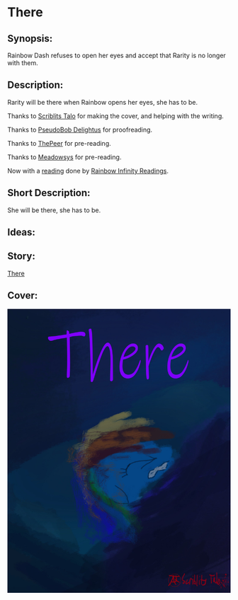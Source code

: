 # There

## Synopsis:
Rainbow Dash refuses to open her eyes and accept that Rarity is no longer with them.

## Description:
Rarity will be there when Rainbow opens her eyes, she has to be.

Thanks to [Scriblits Talo](https://www.fimfiction.net/user/495925/Scriblits+Talo/stories) for making the cover, and helping with the writing.

Thanks to [PseudoBob Delightus](https://www.fimfiction.net/user/12771/PseudoBob+Delightus) for proofreading.

Thanks to [ThePeer](https://www.fimfiction.net/user/537939/ThePeer) for pre-reading.

Thanks to [Meadowsys](https://www.fimfiction.net/user/487213/meadowsys) for pre-reading.

Now with a [reading](https://www.youtube.com/watch?v=Ntgub22ZFcU) done by [Rainbow Infinity Readings](https://www.youtube.com/channel/UC_iFUISpI08ALO1DiwFbWHw).

## Short Description:
She will be there, she has to be.

## Ideas:


## Story:
[There](./there.md)

## Cover:
![cover](./there-cover-5.jpg)